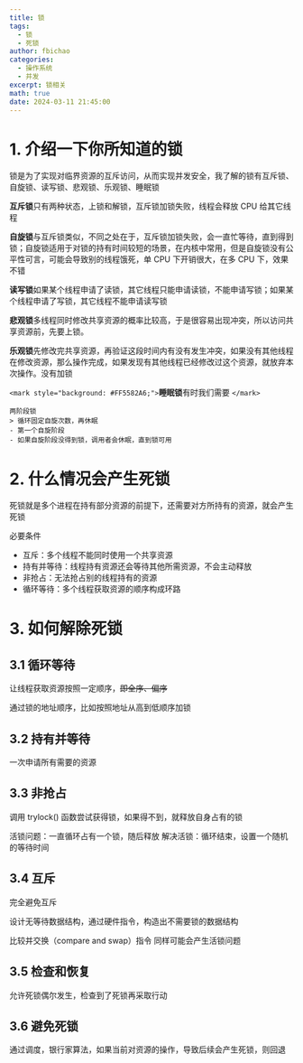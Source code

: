 ```yaml
---
title: 锁
tags:
  - 锁
  - 死锁
author: fbichao
categories: 
  - 操作系统
  - 并发
excerpt: 锁相关
math: true
date: 2024-03-11 21:45:00
---
```

# 1. 介绍一下你所知道的锁

锁是为了实现对临界资源的互斥访问，从而实现并发安全，我了解的锁有互斥锁、自旋锁、读写锁、悲观锁、乐观锁、睡眠锁

**互斥锁**只有两种状态，上锁和解锁，互斥锁加锁失败，线程会释放 CPU 给其它线程

**自旋锁**与互斥锁类似，不同之处在于，互斥锁加锁失败，会一直忙等待，直到得到锁；自旋锁适用于对锁的持有时间较短的场景，在内核中常用，但是自旋锁没有公平性可言，可能会导致别的线程饿死，单 CPU 下开销很大，在多 CPU 下，效果不错

**读写锁**如果某个线程申请了读锁，其它线程只能申请读锁，不能申请写锁；如果某个线程申请了写锁，其它线程不能申请读写锁

**悲观锁**多线程同时修改共享资源的概率比较高，于是很容易出现冲突，所以访问共享资源前，先要上锁。

**乐观锁**先修改完共享资源，再验证这段时间内有没有发生冲突，如果没有其他线程在修改资源，那么操作完成，如果发现有其他线程已经修改过这个资源，就放弃本次操作。没有加锁

`<mark style="background: #FF5582A6;">`**睡眠锁**有时我们需要 `</mark>`

```
两阶段锁
> 循环固定自旋次数，再休眠
- 第一个自旋阶段
- 如果自旋阶段没得到锁，调用者会休眠，直到锁可用
```

# 2. 什么情况会产生死锁

死锁就是多个进程在持有部分资源的前提下，还需要对方所持有的资源，就会产生死锁

必要条件

- 互斥：多个线程不能同时使用一个共享资源
- 持有并等待：线程持有资源还会等待其他所需资源，不会主动释放
- 非抢占：无法抢占别的线程持有的资源
- 循环等待：多个线程获取资源的顺序构成环路

# 3. 如何解除死锁

## 3.1 循环等待

让线程获取资源按照一定顺序，~~即全序、偏序~~

通过锁的地址顺序，比如按照地址从高到低顺序加锁

## 3.2 持有并等待

一次申请所有需要的资源

## 3.3 非抢占

调用 trylock() 函数尝试获得锁，如果得不到，就释放自身占有的锁

活锁问题：一直循环占有一个锁，随后释放
解决活锁：循环结束，设置一个随机的等待时间

## 3.4 互斥

完全避免互斥

设计无等待数据结构，通过硬件指令，构造出不需要锁的数据结构

比较并交换（compare and swap）指令
同样可能会产生活锁问题

## 3.5 检查和恢复

允许死锁偶尔发生，检查到了死锁再采取行动

## 3.6 避免死锁

通过调度，银行家算法，如果当前对资源的操作，导致后续会产生死锁，则回退
